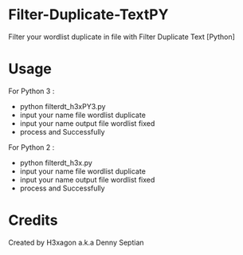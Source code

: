 # Filter-Duplicate-TextPY
Filter your wordlist duplicate in file with Filter Duplicate Text [Python]

# Usage
For Python 3 :
- python filterdt_h3xPY3.py
- input your name file wordlist duplicate
- input your name output file wordlist fixed
- process and Successfully

For Python 2 :
- python filterdt_h3x.py
- input your name file wordlist duplicate
- input your name output file wordlist fixed
- process and Successfully

# Credits
Created by H3xagon a.k.a Denny Septian
